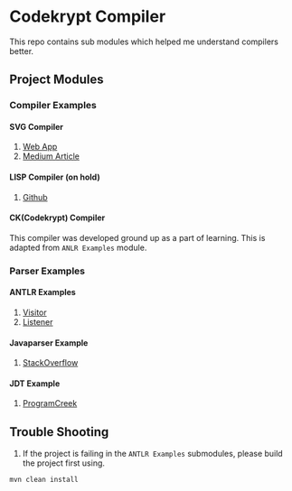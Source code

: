# Codekrypt Compiler
This repo contains sub modules which helped me understand compilers better.

## Project Modules

### Compiler Examples

#### SVG Compiler
1. [Web App](https://kosamari.github.io/sbn/)
2. [Medium Article](https://medium.com/@kosamari/how-to-be-a-compiler-make-a-compiler-with-javascript-4a8a13d473b4)

#### LISP Compiler (on hold)
1. [Github](https://github.com/jamiebuilds/the-super-tiny-compiler/blob/master/the-super-tiny-compiler.js)

#### CK(Codekrypt) Compiler
This compiler was developed ground up as a part of learning. This is adapted from `ANLR Examples` module.

### Parser Examples

#### ANTLR Examples
1. [Visitor](https://www.javahelps.com/2019/04/antlr-hello-world-arithmetic-expression.html)
2. [Listener](https://shalithasuranga.medium.com/build-your-own-programming-language-with-antlr-5201955537a5)

#### Javaparser Example
1. [StackOverflow](https://stackoverflow.com/questions/58611706/javaparser-parsing-and-generating-java-code)

#### JDT Example
1. [ProgramCreek](https://www.programcreek.com/2011/01/best-java-development-tooling-jdt-and-astparser-tutorials/)


## Trouble Shooting
1. If the project is failing in the `ANTLR Examples` submodules, please build the project first using. 
```shell script
mvn clean install
```
